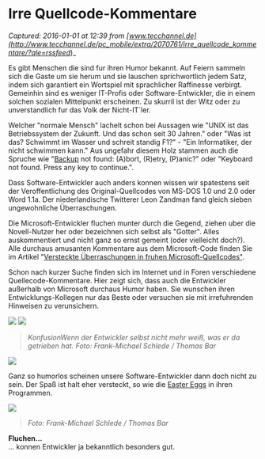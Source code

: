 # Irre Quellcode-Kommentare

_Captured: 2016-01-01 at 12:39 from [www.tecchannel.de](http://www.tecchannel.de/pc_mobile/extra/2070761/irre_quellcode_kommentare/?qle=rssfeed_)_

Es gibt Menschen die sind fur ihren Humor bekannt. Auf Feiern sammeln sich die Gaste um sie herum und sie lauschen sprichwortlich jedem Satz, indem sich garantiert ein Wortspiel mit sprachlicher Raffinesse verbirgt. Gemeinhin sind es weniger IT-Profis oder Software-Entwickler, die in einem solchen sozialen Mittelpunkt erscheinen. Zu skurril ist der Witz oder zu unverstandlich fur das Volk der Nicht-IT´ler.

Welcher "normale Mensch" lachelt schon bei Aussagen wie "UNIX ist das Betriebssystem der Zukunft. Und das schon seit 30 Jahren." oder "Was ist das? Schwimmt im Wasser und schreit standig F1?" \- "Ein Informatiker, der nicht schwimmen kann." Aus ungefahr diesem Holz stammen auch die Spruche wie "[Backup](http://www.tecchannel.de/storage/backup/) not found: (A)bort, (R)etry, (P)anic?" oder "Keyboard not found. Press any key to continue.".

Dass Software-Entwickler auch anders konnen wissen wir spatestens seit der Veroffentlichung des Original-Quellcodes von MS-DOS 1.0 und 2.0 oder Word 1.1a. Der niederlandische Twitterer Leon Zandman fand gleich sieben ungewohnliche Überraschungen.

Die Microsoft-Entwickler fluchen munter durch die Gegend, ziehen uber die Novell-Nutzer her oder bezeichnen sich selbst als "Gotter". Alles auskommentiert und nicht ganz so ernst gemeint (oder vielleicht doch?). Alle durchaus amusanten Kommentare aus dem Microsoft-Code finden Sie im Artikel "[Versteckte Überraschungen in fruhen Microsoft-Quellcodes"](http://www.computerwoche.de/a/versteckte-ueberraschungen-in-fruehen-microsoft-quellcodes%2C2556934).

Schon nach kurzer Suche finden sich im Internet und in Foren verschiedene Quellecode-Kommentare. Hier zeigt sich, dass auch die Entwickler außerhalb von Microsoft durchaus Humor haben. Sie wunschen ihren Entwicklungs-Kollegen nur das Beste oder versuchen sie mit irrefuhrenden Hinweisen zu verunsichern.

 ![](http://images.tecchannel.de/images/tecchannel/bdb/1887762/522x294.png)
![](http://images.tecchannel.de/images/tecchannel/bdb/1887762/3961A6967F24CA8E213A9724736B274C_800x600.jpg)

> _KonfusionWenn der Entwickler selbst nicht mehr weiß, was er da getrieben hat. Foto: Frank-Michael Schlede / Thomas Bar_

 ![](http://images.tecchannel.de/images/tecchannel/bdb/1887784/522x294.png)

Ganz so humorlos scheinen unsere Software-Entwickler dann doch nicht zu sein. Der Spaß ist halt eher versteckt, so wie die [Easter Eggs](http://de.wikipedia.org/wiki/Easter_Egg) in ihren Programmen.

![](http://images.tecchannel.de/images/tecchannel/bdb/1887784/E8D4BB6050B414FAD709EB30CA9756B2_800x600.jpg)

> _Foto: Frank-Michael Schlede / Thomas Bar_

**Fluchen...**   
... konnen Entwickler ja bekanntlich besonders gut.   
